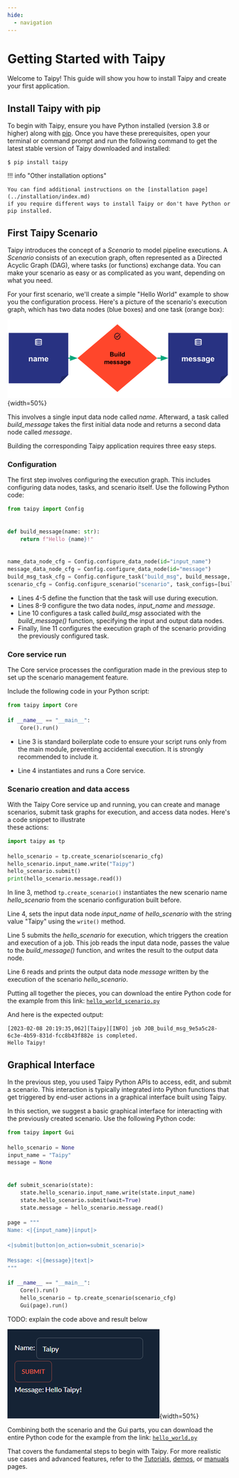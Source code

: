 ```yaml
---
hide:
  - navigation
---
```


# Getting Started with Taipy

Welcome to Taipy! This guide will show you how to install Taipy and create your first application.

## Install Taipy with pip

To begin with Taipy, ensure you have Python installed (version 3.8 or higher) along with
[pip](https://pip.pypa.io). Once you have these prerequisites, open your terminal or command 
prompt and run the following command to get the latest stable version of Taipy downloaded and 
installed:

``` console
$ pip install taipy
```

!!! info "Other installation options"
    
    You can find additional instructions on the [installation page](../installation/index.md) 
    if you require different ways to install Taipy or don't have Python or pip installed.


## First Taipy Scenario 
Taipy introduces the concept of a *Scenario* to model pipeline executions. A *Scenario* consists 
of an execution graph, often represented as a Directed Acyclic Graph (DAG), where tasks (or 
functions) exchange data. You can make your scenario as easy or as complicated as you want, 
depending on what you need.

For your first scenario, we'll create a simple "Hello World" example to show you the 
configuration process. Here's a picture of the scenario's execution graph, which has two data 
nodes (blue boxes) and one task (orange box):

![hello world example](hello_world.svg){width=50%}

This involves a single input data node called *name*. Afterward, a task called *build_message* 
takes the first initial data node and returns a second data node called *message*.

Building the corresponding Taipy application requires three easy steps.

### Configuration

The first step involves configuring the execution graph. This includes 
configuring data nodes, tasks, and scenario itself. 
Use the following Python code:

```python linenums="1"
from taipy import Config


def build_message(name: str):
    return f"Hello {name}!"


name_data_node_cfg = Config.configure_data_node(id="input_name")
message_data_node_cfg = Config.configure_data_node(id="message")
build_msg_task_cfg = Config.configure_task("build_msg", build_message, name_data_node_cfg, message_data_node_cfg)
scenario_cfg = Config.configure_scenario("scenario", task_configs=[build_msg_task_cfg])
```

- Lines 4-5 define the function that the task will use during execution.
- Lines 8-9 configure the two data nodes, *input_name* and *message*.
- Line 10 configures a task called *build_msg* associated with the *build_message()*
  function, specifying the input and output data nodes.
- Finally, line 11 configures the execution graph of the scenario providing 
  the previously configured task.

### Core service run

The Core service processes the configuration made in the previous step to set up the scenario 
management feature.

Include the following code in your Python script:

```python linenums="1"
from taipy import Core

if __name__ == "__main__":
    Core().run()
```
- Line 3 is standard boilerplate code to ensure your script runs only from the main module, 
preventing accidental execution. It is strongly recommended to include it.

- Line 4 instantiates and runs a Core service.

### Scenario creation and data access

With the Taipy Core service up and running, you can create and manage scenarios, submit 
task graphs for execution, and access data nodes. Here's a code snippet to illustrate  
these actions:
```python linenums="1"
import taipy as tp

hello_scenario = tp.create_scenario(scenario_cfg)
hello_scenario.input_name.write("Taipy")
hello_scenario.submit()
print(hello_scenario.message.read())
```

In line 3, method `tp.create_scenario()` instantiates the new scenario name *hello_scenario* 
from the scenario configuration built before.

Line 4, sets the input data node *input_name* of *hello_scenario* with the string value "Taipy" 
using the `write()` method.

Line 5 submits the *hello_scenario* for execution, which triggers the creation and execution of 
a job. This job reads the input data node, passes the value to the *build_message()* function, 
and writes the result to the output data node.

Line 6 reads and prints the output data node *message* written by the execution of the scenario 
*hello_scenario*.

Putting all together the pieces, you can download the entire Python code for the example
from this link: <a href="./hello_world_scenario.py" download>`hello_world_scenario.py`</a>

And here is the expected output:
``` console
[2023-02-08 20:19:35,062][Taipy][INFO] job JOB_build_msg_9e5a5c28-6c3e-4b59-831d-fcc8b43f882e is completed.
Hello Taipy!
```

## Graphical Interface

In the previous step, you used Taipy Python APIs to access, edit, and submit a scenario.
This interaction is typically integrated into Python functions that get triggered by end-user 
actions in a graphical interface built using Taipy. 

In this section, we suggest a basic graphical interface for interacting with the previously created 
scenario. Use the following Python code:
``` python
from taipy import Gui

hello_scenario = None
input_name = "Taipy"
message = None


def submit_scenario(state):
    state.hello_scenario.input_name.write(state.input_name)
    state.hello_scenario.submit(wait=True)
    state.message = hello_scenario.message.read()

page = """
Name: <|{input_name}|input|>

<|submit|button|on_action=submit_scenario|>

Message: <|{message}|text|>
"""

if __name__ == "__main__":
    Core().run()
    hello_scenario = tp.create_scenario(scenario_cfg)
    Gui(page).run()
```

TODO: explain the code above and result below

![result](result.png){width=50%}

Combining both the scenario and the Gui parts, you can download the entire Python code for the 
example from the link:
<a href="./hello_world.py" download>`hello_world.py`</a>

That covers the fundamental steps to begin with Taipy. For more realistic 
use cases and advanced features, refer to the 
[Tutorials](../tutorials/index.md), [demos](../demos/index.md), or 
[manuals](../manuals/index.md) pages.
